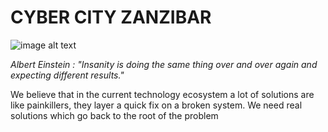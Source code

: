# CYBER CITY ZANZIBAR 

![image alt text](img/high_level_country_overview.png)

*Albert Einstein : "Insanity is doing the same thing over and over again and expecting different results."*

We believe that in the current technology ecosystem a lot of solutions are like painkillers, they layer a quick fix on a broken system. We need real solutions which go back to the root of the problem
